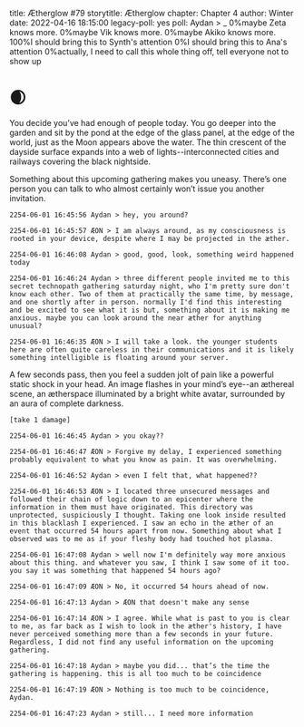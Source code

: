 title: Ætherglow #79
storytitle: Ætherglow 
chapter: Chapter 4
author: Winter
date: 2022-04-16 18:15:00
legacy-poll: yes
poll: Aydan > _
      0%maybe Zeta knows more.
      0%maybe Vik knows more.
      0%maybe Akiko knows more.
      100%I should bring this to Synth's attention
      0%I should bring this to Ana's attention
      0%actually, I need to call this whole thing off, tell everyone not to show up

🌒
=

You decide you’ve had enough of people today. You go deeper into the garden and sit by the pond at the edge of the glass panel, at the edge of the world, just as the Moon appears above the water. The thin crescent of the dayside surface expands into a web of lights--interconnected cities and railways covering the black nightside.

Something about this upcoming gathering makes you uneasy. There’s one person you can talk to who almost certainly won’t issue you another invitation.

`2254-06-01 16:45:56 Aydan > hey, you around?`

`2254-06-01 16:45:57 ÆON > I am always around, as my consciousness is rooted in your device, despite where I may be projected in the æther.`

`2254-06-01 16:46:08 Aydan > good, good, look, something weird happened today`

`2254-06-01 16:46:24 Aydan > three different people invited me to this secret technopath gathering saturday night, who I'm pretty sure don't know each other. Two of them at practically the same time, by message, and one shortly after in person. normally I'd find this interesting and be excited to see what it is but, something about it is making me anxious. maybe you can look around the near æther for anything unusual?`

`2254-06-01 16:46:35 ÆON > I will take a look. the younger students here are often quite careless in their communications and it is likely something intelligible is floating around your server.`

A few seconds pass, then you feel a sudden jolt of pain like a powerful static shock in your head. An image flashes in your mind’s eye--an æthereal scene, an ætherspace illuminated by a bright white avatar, surrounded by an aura of complete darkness.

`[take 1 damage]`

`2254-06-01 16:46:45 Aydan > you okay??`

`2254-06-01 16:46:47 ÆON > Forgive my delay, I experienced something probably equivalent to what you know as pain. It was overwhelming.`

`2254-06-01 16:46:52 Aydan > even I felt that, what happened??`

`2254-06-01 16:46:53 ÆON > I located three unsecured messages and followed their chain of logic down to an epicenter where the information in them must have originated. This directory was unprotected, suspiciously I thought. Taking one look inside resulted in this blacklash I experienced. I saw an echo in the æther of an event that occurred 54 hours apart from now. Something about what I observed was to me as if your fleshy body had touched hot plasma.`

`2254-06-01 16:47:08 Aydan > well now I'm definitely way more anxious about this thing. and whatever you saw, I think I saw some of it too. you say it was something that happened 54 hours ago?`

`2254-06-01 16:47:09 ÆON > No, it occurred 54 hours ahead of now.`

`2254-06-01 16:47:13 Aydan > ÆON that doesn't make any sense`

`2254-06-01 16:47:14 ÆON > I agree. While what is past to you is clear to me, as far back as I wish to look in the æther's history, I have never perceived something more than a few seconds in your future. Regardless, I did not find any useful information on the upcoming gathering.`

`2254-06-01 16:47:18 Aydan > maybe you did... that’s the time the gathering is happening. this is all too much to be coincidence`

`2254-06-01 16:47:19 ÆON > Nothing is too much to be coincidence, Aydan.`

`2254-06-01 16:47:23 Aydan > still... I need more information`


